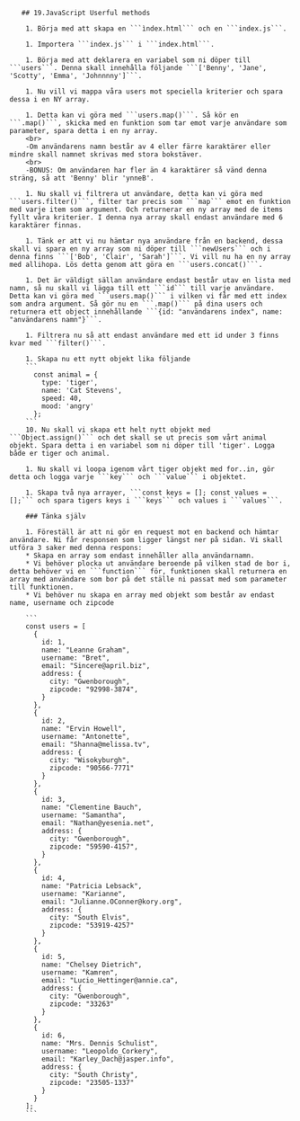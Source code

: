 <!doctype html>
<html>
	<head>
		<title>JavaScript Exercises</title>

       ## 19.JavaScript Userful methods
        
        1. Börja med att skapa en ```ìndex.html``` och en ```index.js```.
        
        1. Importera ```index.js``` i ```index.html```.
        
        1. Börja med att deklarera en variabel som ni döper till ```users```. Denna skall innehålla följande ```['Benny', 'Jane', 'Scotty', 'Emma', 'Johnnnny']```.
        
        1. Nu vill vi mappa våra users mot speciella kriterier och spara dessa i en NY array.
        
        1. Detta kan vi göra med ```users.map()```. Så kör en ```.map()```, skicka med en funktion som tar emot varje användare som parameter, spara detta i en ny array.
        <br>
        -Om användarens namn består av 4 eller färre karaktärer eller mindre skall namnet skrivas med stora bokstäver.
        <br>
        -BONUS: Om användaren har fler än 4 karaktärer så vänd denna sträng, så att 'Benny' blir 'ynneB'.
        
        1. Nu skall vi filtrera ut användare, detta kan vi göra med ```users.filter()```, filter tar precis som ```map``` emot en funktion med varje item som argument. Och returnerar en ny array med de items fyllt våra kriterier. I denna nya array skall endast användare med 6 karaktärer finnas.
        
        1. Tänk er att vi nu hämtar nya användare från en backend, dessa skall vi spara en ny array som ni döper till ```newUsers``` och i denna finns ```['Bob', 'Clair', 'Sarah']```. Vi vill nu ha en ny array med allihopa. Lös detta genom att göra en ```users.concat()```.
        
        1. Det är väldigt sällan användare endast består utav en lista med namn, så nu skall vi lägga till ett ```id``` till varje användare. Detta kan vi göra med ```users.map()``` i vilken vi får med ett index som andra argument. Så gör nu en ```.map()``` på dina users och returnera ett object innehållande ```{id: "användarens index", name: "användarens namn"}```.
        
        1. Filtrera nu så att endast användare med ett id under 3 finns kvar med ```filter()```.
                
        1. Skapa nu ett nytt objekt lika följande
        ```
          const animal = {
            type: 'tiger',
            name: 'Cat Stevens',
            speed: 40,
            mood: 'angry'
          };
        ```
        10. Nu skall vi skapa ett helt nytt objekt med ```Object.assign()``` och det skall se ut precis som vårt animal objekt. Spara detta i en variabel som ni döper till 'tiger'. Logga både er tiger och animal.
        
        1. Nu skall vi loopa igenom vårt tiger objekt med for..in, gör detta och logga varje ```key``` och ```value``` i objektet.
        
        1. Skapa två nya arrayer, ```const keys = []; const values = [];``` och spara tigers keys i ```keys``` och values i ```values```.

        ### Tänka själv

        1. Föreställ är att ni gör en request mot en backend och hämtar användare. Ni får responsen som ligger längst ner på sidan. Vi skall utföra 3 saker med denna respons:
        * Skapa en array som endast innehåller alla användarnamn.
        * Vi behöver plocka ut användare beroende på vilken stad de bor i, detta behöver vi en ```function``` för, funktionen skall returnera en array med användare som bor på det ställe ni passat med som parameter till funktionen.
        * Vi behöver nu skapa en array med objekt som består av endast name, username och zipcode
        
        ```
        const users = [
          {
            id: 1,
            name: "Leanne Graham",
            username: "Bret",
            email: "Sincere@april.biz",
            address: {
              city: "Gwenborough",
              zipcode: "92998-3874",
            }
          },
          {
            id: 2,
            name: "Ervin Howell",
            username: "Antonette",
            email: "Shanna@melissa.tv",
            address: {
              city: "Wisokyburgh",
              zipcode: "90566-7771"
            }
          },
          {
            id: 3,
            name: "Clementine Bauch",
            username: "Samantha",
            email: "Nathan@yesenia.net",
            address: {
              city: "Gwenborough",
              zipcode: "59590-4157",
            }
          },
          {
            id: 4,
            name: "Patricia Lebsack",
            username: "Karianne",
            email: "Julianne.OConner@kory.org",
            address: {
              city: "South Elvis",
              zipcode: "53919-4257"
            }
          },
          {
            id: 5,
            name: "Chelsey Dietrich",
            username: "Kamren",
            email: "Lucio_Hettinger@annie.ca",
            address: {
              city: "Gwenborough",
              zipcode: "33263"
            }
          },
          {
            id: 6,
            name: "Mrs. Dennis Schulist",
            username: "Leopoldo_Corkery",
            email: "Karley_Dach@jasper.info",
            address: {
              city: "South Christy",
              zipcode: "23505-1337"
            }
          }
        ];
        ```
